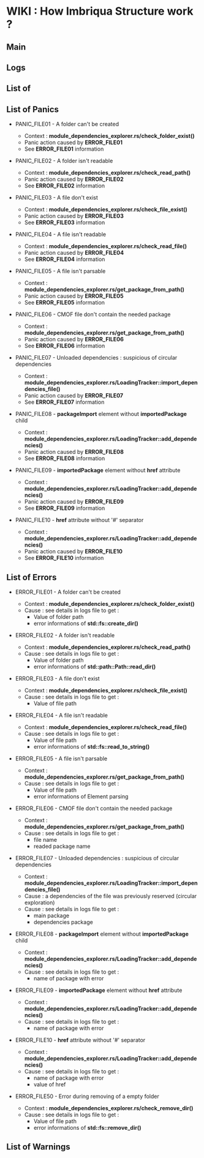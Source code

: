 # WIKI : How Imbriqua Structure work ?



## Main



## Logs



## List of 



## List of Panics

* PANIC_FILE01 - A folder can't be created
    * Context : __module_dependencies_explorer.rs/check_folder_exist()__
    * Panic action caused by __ERROR_FILE01__
    * See __ERROR_FILE01__ information

* PANIC_FILE02 - A folder isn't readable
    * Context : __module_dependencies_explorer.rs/check_read_path()__
    * Panic action caused by __ERROR_FILE02__
    * See __ERROR_FILE02__ information

* PANIC_FILE03 - A file don't exist
    * Context : __module_dependencies_explorer.rs/check_file_exist()__
    * Panic action caused by __ERROR_FILE03__
    * See __ERROR_FILE03__ information

* PANIC_FILE04 - A file isn't readable
    * Context : __module_dependencies_explorer.rs/check_read_file()__
    * Panic action caused by __ERROR_FILE04__
    * See __ERROR_FILE04__ information

* PANIC_FILE05 - A file isn't parsable
    * Context : __module_dependencies_explorer.rs/get_package_from_path()__
    * Panic action caused by __ERROR_FILE05__
    * See __ERROR_FILE05__ information

* PANIC_FILE06 - CMOF file don't contain the needed package
    * Context : __module_dependencies_explorer.rs/get_package_from_path()__
    * Panic action caused by __ERROR_FILE06__
    * See __ERROR_FILE06__ information

* PANIC_FILE07 - Unloaded dependencies : suspicious of circular dependencies
    * Context : __module_dependencies_explorer.rs/LoadingTracker::import_dependencies_file()__
    * Panic action caused by __ERROR_FILE07__
    * See __ERROR_FILE07__ information

* PANIC_FILE08 - __packageImport__ element without __importedPackage__ child
    * Context : __module_dependencies_explorer.rs/LoadingTracker::add_dependencies()__
    * Panic action caused by __ERROR_FILE08__
    * See __ERROR_FILE08__ information

* PANIC_FILE09 - __importedPackage__ element without __href__ attribute
    * Context : __module_dependencies_explorer.rs/LoadingTracker::add_dependencies()__
    * Panic action caused by __ERROR_FILE09__
    * See __ERROR_FILE09__ information

* PANIC_FILE10 - __href__ attribute without '#' separator
    * Context : __module_dependencies_explorer.rs/LoadingTracker::add_dependencies()__
    * Panic action caused by __ERROR_FILE10__
    * See __ERROR_FILE10__ information

 


## List of Errors

* ERROR_FILE01 - A folder can't be created
    * Context : __module_dependencies_explorer.rs/check_folder_exist()__
    * Cause : see details in logs file to get :
        * Value of folder path
        * error informations of __std::fs::create_dir()__

* ERROR_FILE02 - A folder isn't readable
    * Context : __module_dependencies_explorer.rs/check_read_path()__
    * Cause : see details in logs file to get :
        * Value of folder path
        * error informations of __std::path::Path::read_dir()__

* ERROR_FILE03 - A file don't exist
    * Context : __module_dependencies_explorer.rs/check_file_exist()__
    * Cause : see details in logs file to get :
        * Value of file path

* ERROR_FILE04 - A file isn't readable
    * Context : __module_dependencies_explorer.rs/check_read_file()__
    * Cause : see details in logs file to get :
        * Value of file path
        * error informations of __std::fs::read_to_string()__

* ERROR_FILE05 - A file isn't parsable
    * Context : __module_dependencies_explorer.rs/get_package_from_path()__
    * Cause : see details in logs file to get :
        * Value of file path
        * error informations of Element parsing

* ERROR_FILE06 - CMOF file don't contain the needed package
    * Context : __module_dependencies_explorer.rs/get_package_from_path()__
    * Cause : see details in logs file to get :
        * file name
        * readed package name

* ERROR_FILE07 - Unloaded dependencies : suspicious of circular dependencies
    * Context : __module_dependencies_explorer.rs/LoadingTracker::import_dependencies_file()__
    * Cause : a dependencies of the file was previously reserved (circular exploration)
    * Cause : see details in logs file to get :
        * main package
        * dependencies package

* ERROR_FILE08 - __packageImport__ element without __importedPackage__ child
    * Context : __module_dependencies_explorer.rs/LoadingTracker::add_dependencies()__
    * Cause : see details in logs file to get :
        * name of package with error

* ERROR_FILE09 - __importedPackage__ element without __href__ attribute
    * Context : __module_dependencies_explorer.rs/LoadingTracker::add_dependencies()__
    * Cause : see details in logs file to get :
        * name of package with error

* ERROR_FILE10 - __href__ attribute without '#' separator
    * Context : __module_dependencies_explorer.rs/LoadingTracker::add_dependencies()__
    * Cause : see details in logs file to get :
        * name of package with error
        * value of href

* ERROR_FILE50 - Error during removing of a empty folder
    * Context : __module_dependencies_explorer.rs/check_remove_dir()__
    * Cause : see details in logs file to get :
        * Value of file path
        * error informations of __std::fs::remove_dir()__




## List of Warnings
